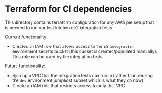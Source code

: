 # Terraform for CI dependencies

This directory contains terraform configuration for any AWS pre setup that is
needed to run our test kitchen ec2 integration tests.

Current functionality:

- Creates an IAM role that allows access to the s3 `integration` environment
  secrets bucket (this bucket is created/populated manually).  This role can be
  used by the integration tests.

Future functionality:

- Spin up a VPC that the integration tests can run in (rather than reusing the
  `dev` environment jumphost subnet which is what they do now).
- Create an IAM role that restricts access to only that VPC.
